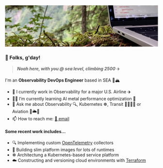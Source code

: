 ![Coding in woods header image](cover.jpeg)
### 👋 Folks, g'day!

> ***Noah here, with you @ sea level, climbing 2500*** ✈️

I'm an **Observability DevOps Engineer** based in SEA 🐳🏔️

- 👔 I currently work in Observability for a major U.S. Airline ✈️
- 🧑‍💻 I’m currently learning AI metal performance optimization 🤖
- 💬 Ask me about Observability 🔍, Kubernetes ☸️, Transit 🚊🚃🚎🚌 or Aviation 🛫🌥🛬
- 📫 How to reach me: [📧 email ](public@noahsbwilliams.com)

#### Some recent work includes...

- 🔍 Implementing custom [OpenTelemetry](https://opentelemetry.io) collectors
- 🐳 Building slim platform images for lots of runtimes
- ☸️ Architectung a Kubernetes-based service platform
- ☁️ Constructing and versioning cloud environments with [Terraform](https://terraform.io)
